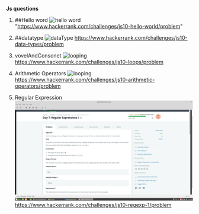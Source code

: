 **Js questions**
1. ##Hello word
![*hello word*](assets/HelloWord.png)
"https://www.hackerrank.com/challenges/js10-hello-world/problem"

2. ##datatype
![**dataType**](assets/dataType.png)
https://www.hackerrank.com/challenges/js10-data-types/problem

3. vovelAndConsonet
![**looping**](assets/vovelAndConsonet.png)
https://www.hackerrank.com/challenges/js10-loops/problem

4. Arithmetic Operators
![**looping**](assets/arithmeticoperator.png)
https://www.hackerrank.com/challenges/js10-arithmetic-operators/problem

5. Regular Expression
![**looping**](assets/RegularExpress.png)
https://www.hackerrank.com/challenges/js10-regexp-1/problem
